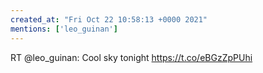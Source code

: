 ```yaml
---
created_at: "Fri Oct 22 10:58:13 +0000 2021"
mentions: ['leo_guinan']
---
```


RT @leo_guinan: Cool sky tonight https://t.co/eBGzZpPUhi